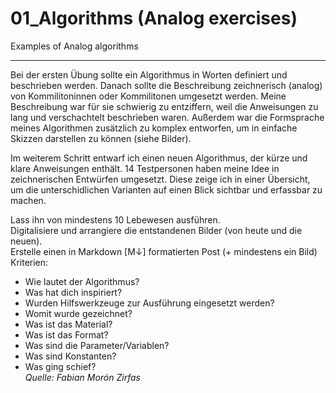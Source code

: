 # 01_Algorithms (Analog exercises)
Examples of Analog algorithms 
***
Bei der ersten Übung sollte ein Algorithmus in Worten definiert und beschrieben werden. Danach sollte die Beschreibung zeichnerisch (analog) von Kommilitoninnen oder Kommilitonen umgesetzt werden. Meine Beschreibung war für sie schwierig zu entziffern, weil die Anweisungen zu lang und verschachtelt beschrieben waren. Außerdem war die Formsprache meines Algorithmen zusätzlich zu komplex entworfen, um in einfache Skizzen darstellen zu können (siehe Bilder).

Im weiterem Schritt entwarf ich einen neuen Algorithmus, der kürze und klare Anweisungen enthält. 14 Testpersonen haben meine Idee in zeichnerischen Entwürfen umgesetzt. Diese zeige ich in einer Übersicht, um die unterschidlichen Varianten auf einen Blick sichtbar und erfassbar zu machen.  

Lass ihn von mindestens 10 Lebewesen ausführen.  
Digitalisiere und arrangiere die entstandenen Bilder (von heute und die neuen).  
Erstelle einen in Markdown [M↓] formatierten Post (+ mindestens ein Bild)  
Kriterien:
* Wie lautet der Algorithmus?
* Was hat dich inspiriert?
* Wurden Hilfswerkzeuge zur Ausführung eingesetzt werden?
* Womit wurde gezeichnet?
* Was ist das Material?
* Was ist das Format?
* Was sind die Parameter/Variablen?
* Was sind Konstanten?
* Was ging schief?  
_Quelle: Fabian Morón Zirfas_
